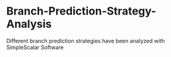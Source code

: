 # Branch-Prediction-Strategy-Analysis
Different branch prediction strategies have been analyzed with SimpleScalar Software
